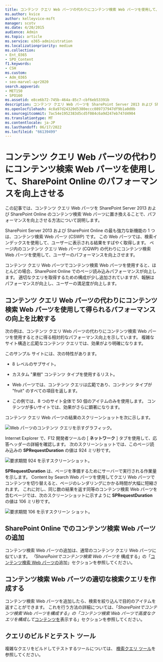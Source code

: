 ```yaml
---
title: コンテンツ クエリ Web パーツの代わりにコンテンツ検索 Web パーツを使用して、SharePoint Online のパフォーマンスを向上させる
ms.author: kvice
author: kelleyvice-msft
manager: scotv
ms.date: 4/20/2015
audience: Admin
ms.topic: article
ms.service: o365-administration
ms.localizationpriority: medium
ms.collection:
- Ent_O365
- SPO_Content
f1.keywords:
- CSH
ms.custom:
- Adm_O365
- seo-marvel-apr2020
search.appverid:
- MET150
- SPO160
ms.assetid: e8ce6b72-745b-464a-85c7-cbf6eb53391b
description: コンテンツ クエリ Web パーツを SharePoint Server 2013 および SharePoint Online のコンテンツ検索 Web パーツに置き換えることで、パフォーマンスを向上させる方法について説明します。
ms.openlocfilehash: 4c8a97d24320d5380eccc089737947df9b1a0d0b
ms.sourcegitcommit: 7ac54e1952383d5cd5f084c6a9d247eb747d4904
ms.translationtype: MT
ms.contentlocale: ja-JP
ms.lasthandoff: 06/17/2022
ms.locfileid: "66139499"
---
```

# <a name="using-content-search-web-part-instead-of-content-query-web-part-to-improve-performance-in-sharepoint-online"></a>コンテンツ クエリ Web パーツの代わりにコンテンツ検索 Web パーツを使用して、SharePoint Online のパフォーマンスを向上させる

この記事では、コンテンツ クエリ Web パーツを SharePoint Server 2013 および SharePoint Online のコンテンツ検索 Web パーツに置き換えることで、パフォーマンスを向上させる方法について説明します。
  
SharePoint Server 2013 および SharePoint Online の最も強力な新機能の 1 つは、コンテンツ検索 Web パーツ (CSWP) です。 この Web パーツでは、検索インデックスを使用して、ユーザーに表示される結果をすばやく取得します。 ページ内のコンテンツ クエリ Web パーツ (CQWP) の代わりにコンテンツ検索 Web パーツを使用して、ユーザーのパフォーマンスを向上させます。
  
コンテンツ クエリ Web パーツでコンテンツ検索 Web パーツを使用すると、ほとんどの場合、SharePoint Online でのページ読み込みパフォーマンスが向上します。 適切なクエリを取得するための構成が少し追加されていますが、報酬はパフォーマンスが向上し、ユーザーの満足度が向上します。
  
## <a name="comparing-the-performance-gain-you-get-from-using-content-search-web-part-instead-of-content-query-web-part"></a>コンテンツ クエリ Web パーツの代わりにコンテンツ検索 Web パーツを使用して得られるパフォーマンスの向上を比較する

次の例は、コンテンツ クエリ Web パーツの代わりにコンテンツ検索 Web パーツを使用するときに得る相対的なパフォーマンス向上を示しています。 複雑なサイト構造と広範なコンテンツ クエリでは、効果がより明確になります。
  
このサンプル サイトには、次の特性があります。
  
- 8 レベルのサブサイト。
    
- カスタム "果樹" コンテンツ タイプを使用するリスト。
    
- Web パーツでは、コンテンツ クエリは広範であり、コンテンツ タイプが "fruit" のすべての項目を返します。
    
- この例では、8 つのサイト全体で 50 個のアイテムのみを使用します。 コンテンツが多いサイトでは、効果がさらに顕著になります。
    
コンテンツ クエリ Web パーツの結果のスクリーンショットを次に示します。
  
![Web パーツのコンテンツ クエリを示すグラフィック。](../media/b3d41f20-dfe5-46ed-9c0a-31057e82de33.png)
  
Internet Explorer で、F12 開発者ツールの [ **ネットワーク** ] タブを使用して、応答ヘッダーの詳細を確認します。 次のスクリーンショットでは、このページ読み込みの **SPRequestDuration** の値は 924 ミリ秒です。 
  
![要求期間 924 を示すスクリーンショット。](../media/343571f2-a249-4de2-bc11-2cee93498aea.png)
  
 **SPRequestDuration** は、ページを準備するためにサーバーで実行される作業量を示します。 Content by Search Web パーツを使用してクエリ Web パーツでコンテンツを切り替えると、ページのレンダリングにかかる時間が大幅に短縮されます。 これに対し、同じ数の結果を返す同等のコンテンツ検索 Web パーツを含むページでは、次のスクリーンショットに示すように **SPRequestDuration** の値は 106 ミリ秒です。 
  
![要求期間 106 を示すスクリーン ショット。](../media/b46387ac-660d-4e5e-a11c-cc430e912962.png)
  
## <a name="adding-a-content-search-web-part-in-sharepoint-online"></a>SharePoint Online でのコンテンツ検索 Web パーツの追加

コンテンツ検索 Web パーツの追加は、通常のコンテンツ クエリ Web パーツに似ています。 *「SharePointでコンテンツ検索 Web パーツを* 構成する」の「[コンテンツ検索 Web パーツの](https://support.office.com/article/Configure-a-Content-Search-Web-Part-in-SharePoint-0dc16de1-dbe4-462b-babb-bf8338c36c9a)追加」セクションを参照してください。
  
## <a name="creating-the-right-search-query-for-your-content-search-web-part"></a>コンテンツ検索 Web パーツの適切な検索クエリを作成する

コンテンツ検索 Web パーツを追加したら、検索を絞り込んで目的のアイテムを返すことができます。 これを行う方法の詳細については、「*SharePointでコンテンツ検索 Web パーツを構成する」の「コンテンツ検索 Web パーツで高度なクエリを構成して*[コンテンツを](https://support.office.com/article/Configure-a-Content-Search-Web-Part-in-SharePoint-0dc16de1-dbe4-462b-babb-bf8338c36c9a)表示する」セクションを参照してください。
  
## <a name="query-building-and-testing-tool"></a>クエリのビルドとテスト ツール

複雑なクエリをビルドしてテストするツールについては、 [検索クエリ ツール](https://github.com/pnp/PnP-Tools/tree/master/Solutions/SharePoint.Search.QueryTool#download-the-tool)を参照してください。
  

